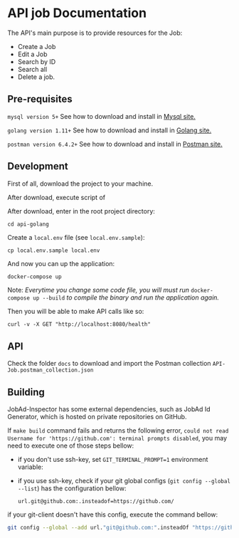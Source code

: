 # API job Documentation 

The API's main purpose is to provide resources for the Job:
- Create a Job
- Edit a Job
- Search by ID
- Search all
- Delete a job.

## Pre-requisites

`mysql version 5+` See how to download and install in [Mysql site.](https://dev.mysql.com/downloads/repo/apt/)

`golang version 1.11+`  See how to download and install in [Golang site.](https://golang.org/doc/install)

`postman version 6.4.2+`  See how to download and install in [Postman site.](https://www.getpostman.com/apps)


## Development

First of all, download the project to your machine.

After download, execute script of 

After download, enter in the root project directory:
```
cd api-golang
```

Create a `local.env` file (see `local.env.sample`):
```
cp local.env.sample local.env
```

And now you can up the application:
```bash
docker-compose up
```

Note: *Everytime you change some code file, you will must run*  ```docker-compose up --build``` *to compile the binary and run the application again.*

Then you will be able to make API calls like so:
```
curl -v -X GET "http://localhost:8080/health"
```

## API

Check the folder `docs` to download and import the Postman collection `API-Job.postman_collection.json`


## Building

JobAd-Inspector has some external dependencies, such as JobAd Id Generator, which is hosted on private repositories on GitHub. 

If `make build` command fails and returns the following error, `could not read Username for 'https://github.com': terminal prompts disabled`, you may need to execute one of those steps bellow:

* if you don't use ssh-key, set `GIT_TERMINAL_PROMPT=1` environment variable:

* if you use ssh-key, check if your git global configs (`git config --global --list`) has the configuration bellow:

    `url.git@github.com:.insteadof=https://github.com/`
    
if your git-client doesn't have this config, execute the command bellow:
 ```sh
 git config --global --add url."git@github.com:".insteadOf "https://github.com/"
 ```


